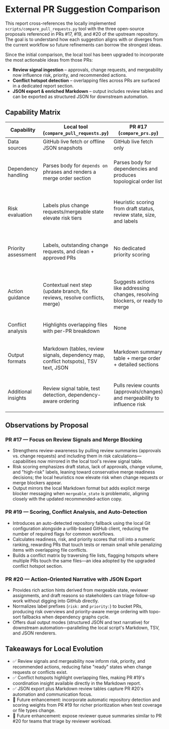 # External PR Suggestion Comparison

This report cross-references the locally implemented `scripts/compare_pull_requests.py` tool with the three open-source proposals referenced in PRs #17, #19, and #20 of the upstream repository. The goal is to understand how each suggestion aligns with or diverges from the current workflow so future refinements can borrow the strongest ideas.

Since the initial comparison, the local tool has been upgraded to incorporate the
most actionable ideas from those PRs:

- **Review signal ingestion** – approvals, change requests, and mergeability now
  influence risk, priority, and recommended actions.
- **Conflict hotspot detection** – overlapping files across PRs are surfaced in a
  dedicated report section.
- **JSON export & enriched Markdown** – output includes review tables and can be
  exported as structured JSON for downstream automation.

## Capability Matrix

| Capability | Local tool (`compare_pull_requests.py`) | PR #17 (`compare_prs.py`) | PR #19 (`compare_prs.py`) | PR #20 (`compare_prs.py`) |
| --- | --- | --- | --- | --- |
| Data sources | GitHub live fetch or offline JSON snapshots | GitHub live fetch only | GitHub live fetch only | GitHub live fetch only |
| Dependency handling | Parses body for `depends on` phrases and renders a merge order section | Parses body for dependencies and produces topological order list | Extracts dependencies and factors them into readiness scoring | Parses dependencies, shows map, and uses topo sort with fallbacks |
| Risk evaluation | Labels plus change requests/mergeable state elevate risk tiers | Heuristic scoring from draft status, review state, size, and labels | Priority + risk heuristics using label keywords, change size, and test coverage | Label prefix parsing for risk/priority and mergeability-based action hints |
| Priority assessment | Labels, outstanding change requests, and clean + approved PRs | No dedicated priority scoring | Multi-tier priority detection from labels with critical/high emphasis | Priority classification via label prefixes and keywords |
| Action guidance | Contextual next step (update branch, fix reviews, resolve conflicts, merge) | Suggests actions like addressing changes, resolving blockers, or ready to merge | Computes readiness buckets (ready, draft, changes requested) and adds scoring weight | Provides user-facing action hints (awaiting review, resolve conflicts, ready to merge) |
| Conflict analysis | Highlights overlapping files with per-PR breakdown | None | Conflict matrix via file list traversal | Summarizes conflicts in narrative output |
| Output formats | Markdown (tables, review signals, dependency map, conflict hotspots), TSV text, JSON | Markdown summary table + merge order + detailed sections | Plain-text tables plus conflict matrix and scoring summary | Text report or JSON export including summary, dependencies, risk buckets |
| Additional insights | Review signal table, test detection, dependency-aware ordering | Pulls review counts (approvals/changes) and mergeability to influence risk | Detects overlapping files across PRs to highlight conflict hotspots | Groups PRs by risk bucket and exposes reviewer queues |

## Observations by Proposal

### PR #17 — Focus on Review Signals and Merge Blocking
- Strengthens review-awareness by pulling review summaries (approvals vs. change requests) and including them in risk calculations—capabilities now mirrored in the local tool's review signal table.
- Risk scoring emphasizes draft status, lack of approvals, change volume, and "high-risk" labels, leaning toward conservative merge readiness decisions; the local heuristics now elevate risk when change requests or merge blockers appear.
- Output mirrors the local Markdown format but adds explicit merge blocker messaging when `mergeable_state` is problematic, aligning closely with the updated recommended-action copy.

### PR #19 — Scoring, Conflict Analysis, and Auto-Detection
- Introduces an auto-detected repository fallback using the local Git configuration alongside a urllib-based GitHub client, reducing the number of required flags for common workflows.
- Calculates readiness, risk, and priority scores that roll into a numeric ranking, rewarding PRs that touch tests or remain small while penalizing items with overlapping file conflicts.
- Builds a conflict matrix by traversing file lists, flagging hotspots where multiple PRs touch the same files—an idea adopted by the upgraded conflict hotspot section.

### PR #20 — Action-Oriented Narrative with JSON Export
- Provides rich action hints derived from mergeable state, reviewer assignments, and draft reasons so stakeholders can triage follow-up work without digging into GitHub directly.
- Normalizes label prefixes (`risk:` and `priority:`) to bucket PRs, producing risk overviews and priority-aware merge ordering with topo-sort fallbacks when dependency graphs cycle.
- Offers dual output modes (structured JSON and text narrative) for downstream automation—paralleling the local script's Markdown, TSV, and JSON renderers.

## Takeaways for Local Evolution
- ✅ Review signals and mergeability now inform risk, priority, and recommended actions, reducing false "ready" states when change requests or conflicts exist.
- ✅ Conflict hotspots highlight overlapping files, making PR #19's coordination insight available directly in the Markdown report.
- ✅ JSON export plus Markdown review tables capture PR #20's automation and communication focus.
- 🔄 Future enhancement: incorporate automatic repository detection and scoring weights from PR #19 for richer prioritization when test coverage or file types change.
- 🔄 Future enhancement: expose reviewer queue summaries similar to PR #20 for teams that triage by reviewer workload.
